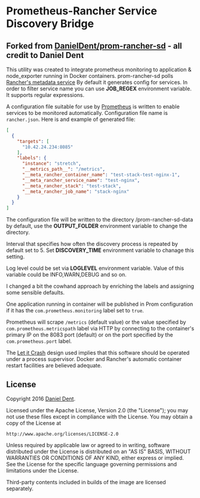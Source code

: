 # Prometheus-Rancher Service Discovery Bridge

## Forked from [DanielDent/prom-rancher-sd](https://github.com/DanielDent/prom-rancher-sd) - all credit to Daniel Dent

This utility was created to integrate prometheus monitoring to application & node_exporter running in Docker containers.
prom-rancher-sd polls [Rancher's metadata service](http://docs.rancher.com/rancher/metadata-service/) By default it generates config for services. In order to filter service name you can use **JOB_REGEX** environment variable. It supports regular expressions.

A configuration file suitable for use by [Prometheus](http://prometheus.io/) is written to enable services to be monitored automatically. Configuration file name is `rancher.json`. Here is and example of generated file:

```json
[
  {
    "targets": [
      "10.42.24.234:8085"
    ],
    "labels": {
      "instance": "stretch",
      "__metrics_path__": "/metrics",
      "__meta_rancher_container_name": "test-stack-test-nginx-1",
      "__meta_rancher_service_name": "test-nginx",
      "__meta_rancher_stack": "test-stack",
      "__meta_rancher_job_name": "stack-nginx"
    }
  }
]
```

The configuration file will be written to the directory /prom-rancher-sd-data by default, use the **OUTPUT_FOLDER** environment variable to change the directory.

Interval that specifies how often the discovery process is repeated by default set to 5. Set **DISCOVERY_TIME** environment variable to chanage this setting.

Log level could be set via **LOGLEVEL** environment variable. Value of this variable could be INFO,WARN,DEBUG and so on.

I changed a bit the cowhand approach by enriching the labels and assigning some sensible defaults.

One application running in container will be published in Prom configuration if it has the `com.prometheus.monitoring` label set to `true`.

Prometheus will scrape `/metrics` (default value) or the value specified by `com.prometheus.metricspath` label via HTTP by connecting to the container's primary IP on the 8083 port (default) or on the port specified by the `com.prometheus.port` label.

The [Let it Crash](http://c2.com/cgi/wiki?LetItCrash) design used implies that this software should be operated under a process supervisor. Docker and Rancher's automatic container restart facilities are believed adequate.

## License

Copyright 2016 [Daniel Dent](https://www.danieldent.com/).

Licensed under the Apache License, Version 2.0 (the "License");
you may not use these files except in compliance with the License.
You may obtain a copy of the License at

    http://www.apache.org/licenses/LICENSE-2.0

Unless required by applicable law or agreed to in writing, software
distributed under the License is distributed on an "AS IS" BASIS,
WITHOUT WARRANTIES OR CONDITIONS OF ANY KIND, either express or implied.
See the License for the specific language governing permissions and
limitations under the License.

Third-party contents included in builds of the image are licensed separately.
